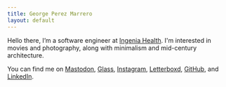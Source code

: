```yaml
---
title: George Perez Marrero
layout: default
---
```


Hello there, I’m a software engineer at [Ingenia Health](https://ingeniahealth.com/). I'm interested in movies and photography, along with minimalism and mid-century architecture.

You can find me on [Mastodon](https://c.im/@georgeperez/), [Glass](https://glass.photo/george), [Instagram](https://instagram.com/georgeperez/), [Letterboxd](https://letterboxd.com/georgeperez/), [GitHub](https://github.com/georgeperez/), and [LinkedIn](https://www.linkedin.com/in/georgeperezmarrero/).
